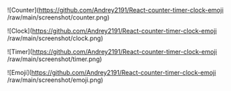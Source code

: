 ![Counter](https://github.com/Andrey2191/React-counter-timer-clock-emoji
/raw/main/screenshot/counter.png)

![Clock](https://github.com/Andrey2191/React-counter-timer-clock-emoji
/raw/main/screenshot/clock.png)

![Timer](https://github.com/Andrey2191/React-counter-timer-clock-emoji
/raw/main/screenshot/timer.png)

![Emoji](https://github.com/Andrey2191/React-counter-timer-clock-emoji
/raw/main/screenshot/emoji.png)
